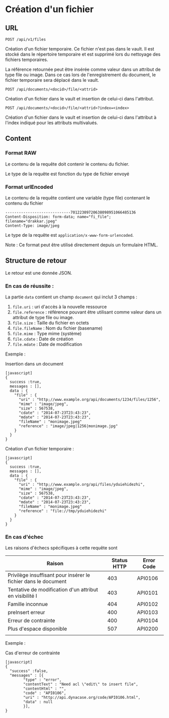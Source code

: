 # Création d'un fichier 

## URL

    POST /api/v1/files

Création d'un fichier temporaire. Ce fichier n'est pas dans le vault. Il est
stocké dans le répertoire temporaire et est supprimé lors du nettoyage des
fichiers temporaires.

La référence retournée peut être insérée comme valeur dans un attribut de type
file ou  image. Dans ce cas lors de l'enregistrement du document, le fichier
temporaire sera déplacé dans le vault.

    POST /api/documents/<docid>/file/<attrid>

Création d'un fichier dans le vault et insertion de celui-ci dans l'attribut.

    POST /api/documents/<docid>/file/<attrid>?index=<index>

Création d'un fichier dans le vault  et insertion de celui-ci dans l'attribut à
l'index indiqué pour les attributs multivalués.

## Content

### Format RAW

Le contenu de la requête doit contenir le contenu du fichier.

Le type de la requête est fonction du type de fichier envoyé

### Format urlEncoded

Le contenu de la requête contient une variable (type file) contenant le contenu
du fichier

    -----------------------------70122309720638098951066485136 
    Content-Disposition: form-data; name="fi_file"; filename="drakkar.jpeg" 
    Content-Type: image/jpeg

Le type de la requête est `application/x-www-form-urlencoded`.

Note : Ce format peut être utilisé directement depuis un formulaire HTML.


## Structure de retour

Le retour est une donnée JSON.

### En cas de réussite :

La partie `data` contient un champ `document` qui inclut 3 champs :

1.  `file.uri` : uri d'accès à la nouvelle ressource
1.  `file.reference` : référence pouvant être utilisant comme valeur
     dans un attribut de type file ou  image. 
1.  `file.size` : Taille du fichier en octets
1.  `file.fileName` : Nom du fichier (basename)
1.  `file.mime` : Type mime (système)
1.  `file.cdate` : Date de création
1.  `file.mdate` : Date de modification

Exemple :


Insertion dans un document

    [javascript]
    {
      success :true,
      messages : [],
      data : {
        "file" : {
          "uri" : "http;//www.example.org/api/documents/1234/files/1256",
          "mime" : "image/jpeg",
          "size" : 567538,
          "cdate" : "2014-07-23T23:43:23",
          "mdate" : "2014-07-23T23:43:23",
          "fileName" : "monimage.jpeg"
          "reference" : "image/jpeg|1256|monimage.jpg"
        }
      }
    }


Création d'un fichier temporaire :


    [javascript]
    {
      success :true,
      messages : [],
      data : {
        "file" : {
          "uri" : "http;//www.example.org/api/files/yduiehidezhi",
          "mime" : "image/jpeg",
          "size" : 567538,
          "cdate" : "2014-07-23T23:43:23",
          "mdate" : "2014-07-23T23:43:23",
          "fileName" : "monimage.jpeg"
          "reference" : "file://tmp/yduiehidezhi"
        }
      }
    }




### En cas d'échec

Les raisons d'échecs spécifiques à cette requête sont 

|                             Raison                             | Status HTTP | Error Code |
| -------------------------------------------------------------- | ----------- | ---------- |
| Privilège insuffisant pour insérer le fichier dans le document |         403 | API0106    |
| Tentative de modification d'un attribut en visibilité I        |         403 | API0101    |
| Famille inconnue                                               |         404 | API0102    |
| preInsert erreur                                               |         400 | API0103    |
| Erreur de contrainte                                           |         400 | API0104    |
| Plus d'espace disponible                                       |         507 | API0200    |
|                                                                |             |            |

Exemple : 

Cas d'erreur de contrainte


    [javascript]
    {
      "success" :false,
      "messages" : [{
            "type" : "error", 
            "contentText" : "Need acl \"edit\" to insert file",
            "contentHtml" : "",
            "code" : "API0106", 
            "uri" : "http://api.dynacase.org/code/API0106.html",
            "data" : null
            }],
    }

